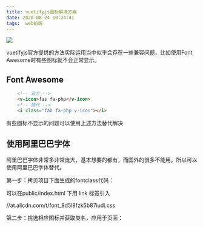 ```yaml
---
title: vuetifyjs图标解决方案
date: 2020-08-24 10:24:41
tags:  web前端
---
```


![](http://img.rc5j.cn/blog20200824102537.png)

vuetifyjs官方提供的方法实际运用当中似乎会存在一些兼容问题，比如使用Font Awesome时有些图标就不会正常显示。

<!--more-->

## Font Awesome

```html
    <!-- 官方 -->
    <v-icon>fas fa-php</v-icon>
    <!-- 替代 -->
    <i class="fab fa-php v-icon"></i>
```
有些图标不显示的问题可以使用上述方法替代解决

## 使用阿里巴巴字体

阿里巴巴字体非常多非常庞大，基本想要的都有，而国外的很多不能用。所以可以使用阿里巴巴字体替代。

第一步：拷贝项目下面生成的fontclass代码：

可以在public/index.html 下用 link 标签引入

//at.alicdn.com/t/font_8d5l8fzk5b87iudi.css

第二步：挑选相应图标并获取类名，应用于页面：

<i class="iconfont icon-xxx"></i>